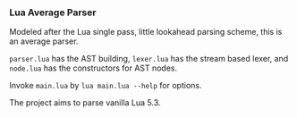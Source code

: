 ### Lua Average Parser

Modeled after the Lua single pass, little lookahead parsing scheme, this is an average parser.

`parser.lua` has the AST building, `lexer.lua` has the stream based lexer, and `node.lua` has the constructors for AST nodes.

Invoke `main.lua` by `lua main.lua --help` for options.

The project aims to parse vanilla Lua 5.3.
